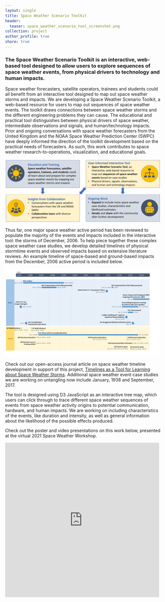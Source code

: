 ```yaml
---
layout: single
title: Space Weather Scenario Toolkit
header:
  teaser: space_weather_scenario_tool_screenshot.png
collection: project
author_profile: true
share: true
---
```


### The Space Weather Scenario Toolkit is an interactive, web-based tool designed to allow users to explore sequences of space weather events, from physical drivers to technology and human impacts.

Space weather forecasters, satellite operators, trainees and students could all benefit from an interactive tool designed to map out space weather storms and impacts. We are developing a Space Weather Scenario Toolkit, a web-based resource for users to map out sequences of space weather events. The toolkit draws connections between space weather storms and the different engineering problems they can cause. The educational and practical tool distinguishes between physical drivers of space weather, intermediate observations and signals, and human/technology impacts. Prior and ongoing conversations with space weather forecasters from the United Kingdom and the NOAA Space Weather Prediction Center (SWPC) have deeply informed the direction of the toolkit development based on the practical needs of forecasters. As such, this work contributes to space weather research-to-operations, visualization, and educational goals.

![Space Weather Tool Description Flow Chart](https://raw.githubusercontent.com/valerie-bernstein/personalwebsite.github.io/master/images/Space_Weather_Tool_Description_Flow_Chart.png)


Thus far, one major space weather active period has been reviewed to populate the majority of the events and impacts included in the interactive tool: the storms of December, 2006. To help piece together these complex space weather case studies, we develop detailed timelines of physical stormtime events and observed impacts based on extensive literature reviews. An example timeline of space-based and ground-based impacts from the December, 2006 active period is included below.

![Dec 2006 Impacts Timeline](https://raw.githubusercontent.com/valerie-bernstein/personalwebsite.github.io/master/images/Dec2006_system_impacts_timeline_v6.png)

Check out our open-access journal article on space weather timeline development in support of this project, [Timelines as a Tool for Learning about Space Weather Storms](https://www.swsc-journal.org/articles/swsc/abs/2021/01/swsc200106/swsc200106.html). Additional space weather event case studies we are working on untangling now include January, 1938 and September, 2017.
 
The tool is designed using D3 JavaScript as an interactive tree map, which users can click through to trace different space weather sequences of events from space weather activity origins to potential communication, hardware, and human impacts. We are working on including characteristics of the events, like duration and intensity, as well as general information about the likelihood of the possible effects produced. 

Check out the poster and video presentations on this work below, presented at the virtual 2021 Space Weather Workshop.

<embed src="https://www.valeriebernstein.com/files/Poster_SWW2021_final.pdf" width="500" height="500" type='application/pdf'>
